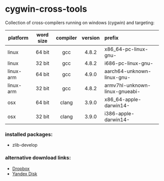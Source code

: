 # cygwin-cross-tools

Collection of cross-compilers running on windows (cygwin) and targeting:

| platform  | word size | compiler | version | prefix                          |
|-----------|:---------:|:--------:|:-------:|:--------------------------------|
| linux     |  64 bit   | gcc      |  4.8.2  | x86_64-pc-linux-gnu-            |
| linux     |  32 bit   | gcc      |  4.8.2  | i686-pc-linux-gnu-              |
| linux-arm |  64 bit   | gcc      |  4.9.0  | aarch64-unknown-linux-gnu-      |
| linux-arm |  32 bit   | gcc      |  4.8.2  | armv7hl-unknown-linux-gnueabi-  |
| osx       |  64 bit   | clang    |  3.9.0  | x86_64-apple-darwin14-          |
| osx       |  32 bit   | clang    |  3.9.0  | i386-apple-darwin14-            |

### installed packages:
- zlib-develop

### alternative download links:
- [Dropbox](https://www.dropbox.com/s/v568l2cpxnum7rz/cygwin-cross.7z)
- [Yandex Disk](https://yadi.sk/d/knCTnE4632SanY)
